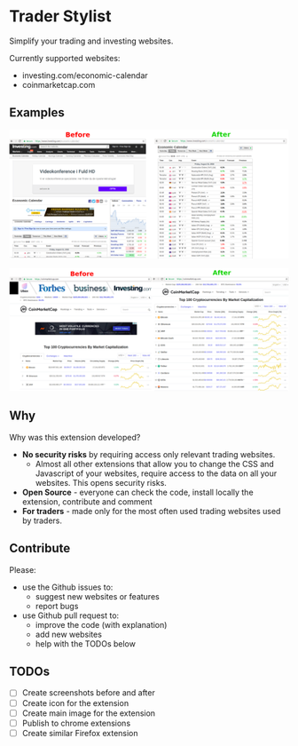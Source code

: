 # Trader Stylist

Simplify your trading and investing websites.

Currently supported websites:
* investing.com/economic-calendar
* coinmarketcap.com

## Examples

![Investing.com Before and After](assets/investingcom-before-after.png)

![Coinmarketcap.com Before and After](assets/coinmarketcap-before-after.png)


## Why

Why was this extension developed?

* **No security risks** by requiring access only relevant trading websites.
  * Almost all other extensions that allow you to change the CSS and Javascript of your websites, require access to the data on all your websites. This opens security risks.
* **Open Source** - everyone can check the code, install locally the extension, contribute and comment
* **For traders** - made only for the most often used trading websites used by traders.

## Contribute

Please:

* use the Github issues to:
    * suggest new websites or features
    * report bugs
* use Github pull request to:
    * improve the code (with explanation)
    * add new websites
    * help with the TODOs below

## TODOs

* [ ] Create screenshots before and after
* [ ] Create icon for the extension
* [ ] Create main image for the extension
* [ ] Publish to chrome extensions
* [ ] Create similar Firefox extension
